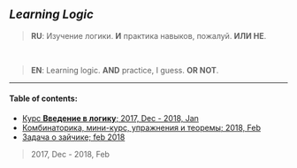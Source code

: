 ## _Learning Logic_


> **RU**: Изучение логики. **И** практика навыков, пожалуй. **ИЛИ НЕ**.


<br>


> **EN**: Learning logic. **AND** practice, I guess. **OR NOT**.

___


#### Table of contents:

+ [Курс __Введение в логику__; 2017, Dec - 2018, Jan](logicpics/)
+ [Комбинаторика, мини-курс, упражнения и теоремы; 2018, Feb](combinatory_mini.txt)
+ [Задача о зайчике; feb 2018](count_jumps.txt)


> 2017, Dec - 2018, Feb


